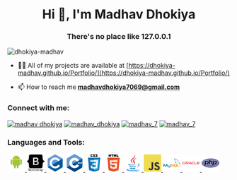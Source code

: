 <h1 align="center">Hi 👋, I'm Madhav Dhokiya</h1>
<h3 align="center">There's no place like 127.0.0.1</h3>

<p align="left"> <img src="https://komarev.com/ghpvc/?username=dhokiya-madhav&label=Profile%20views&color=0e75b6&style=flat" alt="dhokiya-madhav" /> </p>

- 👨‍💻 All of my projects are available at [https://dhokiya-madhav.github.io/Portfolio/](https://dhokiya-madhav.github.io/Portfolio/)

- 📫 How to reach me **madhavdhokiya7069@gmail.com**

<h3 align="left">Connect with me:</h3>
<p align="left">
<a href="https://linkedin.com/in/madhav dhokiya" target="blank"><img align="center" src="https://raw.githubusercontent.com/rahuldkjain/github-profile-readme-generator/master/src/images/icons/Social/linked-in-alt.svg" alt="madhav dhokiya" height="30" width="40" /></a>
<a href="https://www.codechef.com/users/madhav_dhokiya" target="blank"><img align="center" src="https://cdn.jsdelivr.net/npm/simple-icons@3.1.0/icons/codechef.svg" alt="madhav_dhokiya" height="30" width="40" /></a>
<a href="https://www.leetcode.com/madhav_7" target="blank"><img align="center" src="https://raw.githubusercontent.com/rahuldkjain/github-profile-readme-generator/master/src/images/icons/Social/leet-code.svg" alt="madhav_7" height="30" width="40" /></a>
  <a href="(https://auth.geeksforgeeks.org/user/madhavdhokiya7069/practice)" target="blank"><img align="center" src="(https://auth.geeksforgeeks.org/)" alt="madhav_7" height="30" width="40" /></a>

</p>

<h3 align="left">Languages and Tools:</h3>
<p align="left"> <a href="https://developer.android.com" target="_blank" rel="noreferrer"> <img src="https://raw.githubusercontent.com/devicons/devicon/master/icons/android/android-original-wordmark.svg" alt="android" width="40" height="40"/> </a> <a href="https://getbootstrap.com" target="_blank" rel="noreferrer"> <img src="https://raw.githubusercontent.com/devicons/devicon/master/icons/bootstrap/bootstrap-plain-wordmark.svg" alt="bootstrap" width="40" height="40"/> </a> <a href="https://www.cprogramming.com/" target="_blank" rel="noreferrer"> <img src="https://raw.githubusercontent.com/devicons/devicon/master/icons/c/c-original.svg" alt="c" width="40" height="40"/> </a> <a href="https://www.w3schools.com/cpp/" target="_blank" rel="noreferrer"> <img src="https://raw.githubusercontent.com/devicons/devicon/master/icons/cplusplus/cplusplus-original.svg" alt="cplusplus" width="40" height="40"/> </a> <a href="https://www.w3schools.com/css/" target="_blank" rel="noreferrer"> <img src="https://raw.githubusercontent.com/devicons/devicon/master/icons/css3/css3-original-wordmark.svg" alt="css3" width="40" height="40"/> </a> <a href="https://www.w3.org/html/" target="_blank" rel="noreferrer"> <img src="https://raw.githubusercontent.com/devicons/devicon/master/icons/html5/html5-original-wordmark.svg" alt="html5" width="40" height="40"/> </a> <a href="https://www.java.com" target="_blank" rel="noreferrer"> <img src="https://raw.githubusercontent.com/devicons/devicon/master/icons/java/java-original.svg" alt="java" width="40" height="40"/> </a> <a href="https://developer.mozilla.org/en-US/docs/Web/JavaScript" target="_blank" rel="noreferrer"> <img src="https://raw.githubusercontent.com/devicons/devicon/master/icons/javascript/javascript-original.svg" alt="javascript" width="40" height="40"/> </a> <a href="https://www.mysql.com/" target="_blank" rel="noreferrer"> <img src="https://raw.githubusercontent.com/devicons/devicon/master/icons/mysql/mysql-original-wordmark.svg" alt="mysql" width="40" height="40"/> </a> <a href="https://www.oracle.com/" target="_blank" rel="noreferrer"> <img src="https://raw.githubusercontent.com/devicons/devicon/master/icons/oracle/oracle-original.svg" alt="oracle" width="40" height="40"/> </a> <a href="https://www.php.net" target="_blank" rel="noreferrer"> <img src="https://raw.githubusercontent.com/devicons/devicon/master/icons/php/php-original.svg" alt="php" width="40" height="40"/> </a> </p>


